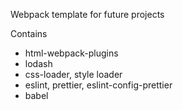 Webpack template for future projects

Contains

-   html-webpack-plugins
-   lodash
-   css-loader, style loader
-   eslint, prettier, eslint-config-prettier
-   babel
